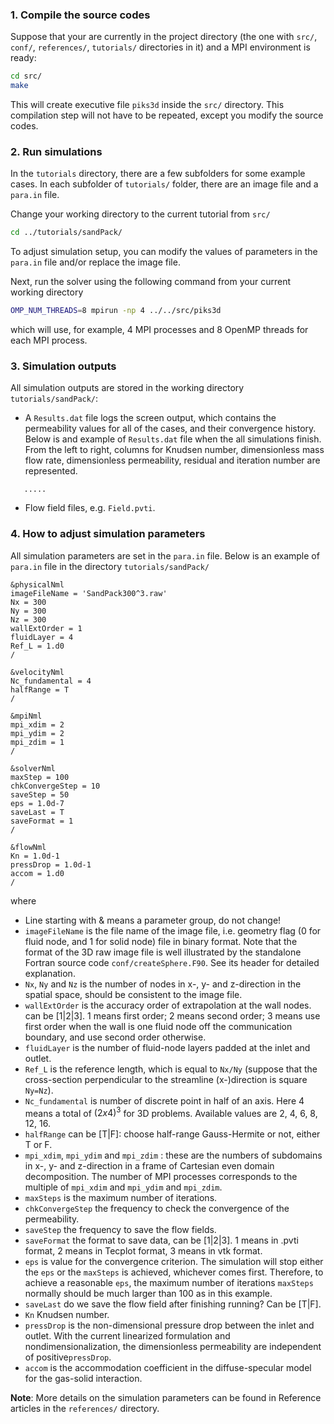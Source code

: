 ### 1. Compile the source codes

Suppose that your are currently in the project directory (the one with `src/`, `conf/`, `references/`, `tutorials/` directories in it) and a MPI environment is ready:

```bash
cd src/
make
```
This will create executive file `piks3d` inside the `src/`  directory. This compilation step will not have to be repeated, except you modify the source codes. 

### 2. Run simulations

In the `tutorials` directory, there are a few subfolders for some example cases. In each subfolder of `tutorials/` folder, there are an image file and a `para.in`  file. 

Change your working directory to the current tutorial from `src/`
```bash
cd ../tutorials/sandPack/
```
To adjust simulation setup, you can modify the values of parameters in the `para.in` file and/or replace the image file.

Next, run the solver using the following command from your current working directory

```bash
OMP_NUM_THREADS=8 mpirun -np 4 ../../src/piks3d

```
which will use, for example, 4 MPI processes and 8 OpenMP threads for each MPI process.

### 3. Simulation outputs

All simulation outputs are stored in the working directory `tutorials/sandPack/`:
*  A `Results.dat` file logs the screen output, which contains the permeability values for all of the cases, and their convergence history. Below is and example of `Results.dat` file when the all simulations finish. From the left to right, columns for Knudsen number, dimensionless mass flow rate, dimensionless permeability, residual and iteration number are represented. 
```
   .....
```
* Flow field files, e.g. `Field.pvti`. 

### 4. How to adjust simulation parameters

All simulation parameters are set in the `para.in` file.  Below is an example of `para.in` file in the directory `tutorials/sandPack/`
```
&physicalNml
imageFileName = 'SandPack300^3.raw'
Nx = 300
Ny = 300
Nz = 300
wallExtOrder = 1
fluidLayer = 4
Ref_L = 1.d0
/

&velocityNml
Nc_fundamental = 4
halfRange = T
/

&mpiNml
mpi_xdim = 2
mpi_ydim = 2
mpi_zdim = 1
/

&solverNml
maxStep = 100
chkConvergeStep = 10
saveStep = 50
eps = 1.0d-7
saveLast = T
saveFormat = 1
/

&flowNml
Kn = 1.0d-1
pressDrop = 1.0d-1
accom = 1.d0
/
```
where
* Line starting with & means a parameter group, do not change!
* `imageFileName` is the file name of the image file, i.e. geometry flag (0 for fluid node, and 1 for solid node) file in binary format. Note that the format of the 3D raw image file is well illustrated by the standalone Fortran source code `conf/createSphere.F90`. See its header for detailed explanation.
* `Nx`, `Ny` and `Nz` is the number of nodes in x-, y- and z-direction in the spatial space, should be consistent to the image file.
* `wallExtOrder` is  the accuracy order of extrapolation at the wall nodes. can be [1|2|3]. 1 means first order; 2 means second order; 3 means use first order when the wall is one fluid node off the communication boundary, and use second order otherwise. 
* `fluidLayer` is the number of fluid-node layers padded at the inlet and outlet.
* `Ref_L` is the reference length, which is equal to `Nx/Ny` (suppose that the cross-section perpendicular to the streamline (x-)direction is square `Ny=Nz`).
* `Nc_fundamental` is number of discrete point in half of an axis.  Here 4 means a total of $(2x4)^3$ for 3D problems. Available values are  2, 4, 6, 8, 12, 16.
* `halfRange` can be [T|F]: choose half-range Gauss-Hermite or not, either T or F.
* `mpi_xdim`, `mpi_ydim` and `mpi_zdim` : these are the numbers of subdomains in x-, y- and z-direction in a frame of Cartesian even domain decomposition. The number of MPI processes corresponds to the multiple of `mpi_xdim` and `mpi_ydim` and `mpi_zdim`.  
* `maxSteps` is the maximum number of iterations.
* `chkConvergeStep` the frequency to check the convergence of the permeability.
* `saveStep` the frequency to save the flow fields.
* `saveFormat` the format to save data, can be [1|2|3]. 1 means in .pvti format, 2 means in Tecplot format, 3 means in vtk format.
* `eps` is value for the convergence criterion. The simulation will stop either the `eps` or the `maxSteps` is achieved, whichever comes first. Therefore, to achieve a reasonable `eps`, the maximum number of iterations `maxSteps` normally should be much larger than 100 as in this example.
* `saveLast` do we save the flow field after finishing running? Can be [T|F].
* `Kn` Knudsen number.
* `pressDrop` is the non-dimensional pressure drop between the inlet and outlet. With the current linearized formulation and nondimensionalization, the dimensionless permeability are independent of positive`pressDrop`.  
* `accom` is the accommodation coefficient in the diffuse-specular model for the gas-solid interaction.

**Note**: 
More details on the simulation parameters can be found in Reference articles in the `references/` directory. 